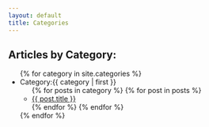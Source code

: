 ```yaml
---
layout: default
title: Categories
---
```

<div id="post-content">
  <h2>Articles by Category:</h2>
  <ul>
  {% for category in site.categories %}
    <li>Category:<a name="{{ category | first }}">{{ category | first }}</a>
      <ul>
      {% for posts in category %}
        {% for post in posts %}
          <li><a href="{{ post.url }}">{{ post.title }}</a></li>
        {% endfor %}
      {% endfor %}
      </ul>
    </li>
  {% endfor %}
  </ul>
</div>